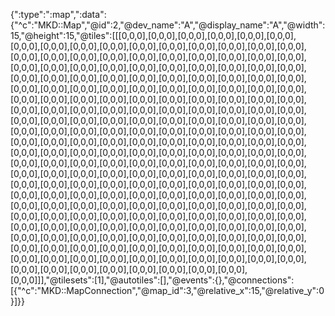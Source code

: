 {":type":":map",":data":{"^c":"MKD::Map","@id":2,"@dev_name":"A","@display_name":"A","@width":15,"@height":15,"@tiles":[[[0,0,0],[0,0,0],[0,0,0],[0,0,0],[0,0,0],[0,0,0],[0,0,0],[0,0,0],[0,0,0],[0,0,0],[0,0,0],[0,0,0],[0,0,0],[0,0,0],[0,0,0],[0,0,0],[0,0,0],[0,0,0],[0,0,0],[0,0,0],[0,0,0],[0,0,0],[0,0,0],[0,0,0],[0,0,0],[0,0,0],[0,0,0],[0,0,0],[0,0,0],[0,0,0],[0,0,0],[0,0,0],[0,0,0],[0,0,0],[0,0,0],[0,0,0],[0,0,0],[0,0,0],[0,0,0],[0,0,0],[0,0,0],[0,0,0],[0,0,0],[0,0,0],[0,0,0],[0,0,0],[0,0,0],[0,0,0],[0,0,0],[0,0,0],[0,0,0],[0,0,0],[0,0,0],[0,0,0],[0,0,0],[0,0,0],[0,0,0],[0,0,0],[0,0,0],[0,0,0],[0,0,0],[0,0,0],[0,0,0],[0,0,0],[0,0,0],[0,0,0],[0,0,0],[0,0,0],[0,0,0],[0,0,0],[0,0,0],[0,0,0],[0,0,0],[0,0,0],[0,0,0],[0,0,0],[0,0,0],[0,0,0],[0,0,0],[0,0,0],[0,0,0],[0,0,0],[0,0,0],[0,0,0],[0,0,0],[0,0,0],[0,0,0],[0,0,0],[0,0,0],[0,0,0],[0,0,0],[0,0,0],[0,0,0],[0,0,0],[0,0,0],[0,0,0],[0,0,0],[0,0,0],[0,0,0],[0,0,0],[0,0,0],[0,0,0],[0,0,0],[0,0,0],[0,0,0],[0,0,0],[0,0,0],[0,0,0],[0,0,0],[0,0,0],[0,0,0],[0,0,0],[0,0,0],[0,0,0],[0,0,0],[0,0,0],[0,0,0],[0,0,0],[0,0,0],[0,0,0],[0,0,0],[0,0,0],[0,0,0],[0,0,0],[0,0,0],[0,0,0],[0,0,0],[0,0,0],[0,0,0],[0,0,0],[0,0,0],[0,0,0],[0,0,0],[0,0,0],[0,0,0],[0,0,0],[0,0,0],[0,0,0],[0,0,0],[0,0,0],[0,0,0],[0,0,0],[0,0,0],[0,0,0],[0,0,0],[0,0,0],[0,0,0],[0,0,0],[0,0,0],[0,0,0],[0,0,0],[0,0,0],[0,0,0],[0,0,0],[0,0,0],[0,0,0],[0,0,0],[0,0,0],[0,0,0],[0,0,0],[0,0,0],[0,0,0],[0,0,0],[0,0,0],[0,0,0],[0,0,0],[0,0,0],[0,0,0],[0,0,0],[0,0,0],[0,0,0],[0,0,0],[0,0,0],[0,0,0],[0,0,0],[0,0,0],[0,0,0],[0,0,0],[0,0,0],[0,0,0],[0,0,0],[0,0,0],[0,0,0],[0,0,0],[0,0,0],[0,0,0],[0,0,0],[0,0,0],[0,0,0],[0,0,0],[0,0,0],[0,0,0],[0,0,0],[0,0,0],[0,0,0],[0,0,0],[0,0,0],[0,0,0],[0,0,0],[0,0,0],[0,0,0],[0,0,0],[0,0,0],[0,0,0],[0,0,0],[0,0,0],[0,0,0],[0,0,0],[0,0,0],[0,0,0],[0,0,0],[0,0,0],[0,0,0],[0,0,0],[0,0,0],[0,0,0],[0,0,0],[0,0,0],[0,0,0],[0,0,0],[0,0,0],[0,0,0],[0,0,0],[0,0,0],[0,0,0]]],"@tilesets":[1],"@autotiles":[],"@events":{},"@connections":[{"^c":"MKD::MapConnection","@map_id":3,"@relative_x":15,"@relative_y":0}]}}
